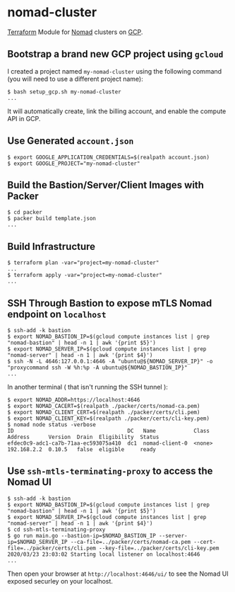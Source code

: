 # nomad-cluster

[Terraform](https://www.terraform.io/) Module for [Nomad](https://nomadproject.io/) clusters on [GCP](https://cloud.google.com/).

## Bootstrap a brand new GCP project using `gcloud`

I created a project named `my-nomad-cluster` using the following command (you will need to use a different project name):

```console
$ bash setup_gcp.sh my-nomad-cluster
...
```

It will automatically create, link the billing account, and enable the compute API in GCP.

## Use Generated `account.json`

```console
$ export GOOGLE_APPLICATION_CREDENTIALS=$(realpath account.json)
$ export GOOGLE_PROJECT="my-nomad-cluster"
```

## Build the Bastion/Server/Client Images with Packer

```console
$ cd packer
$ packer build template.json
...
```

## Build Infrastructure

```consoel
$ terraform plan -var="project=my-nomad-cluster"
...
$ terraform apply -var="project=my-nomad-cluster"
...
```

## SSH Through Bastion to expose mTLS Nomad endpoint on `localhost`

```console
$ ssh-add -k bastion
$ export NOMAD_BASTION_IP=$(gcloud compute instances list | grep "nomad-bastion" | head -n 1 | awk '{print $5}')
$ export NOMAD_SERVER_IP=$(gcloud compute instances list | grep "nomad-server" | head -n 1 | awk '{print $4}')
$ ssh -N -L 4646:127.0.0.1:4646 -A "ubuntu@${NOMAD_SERVER_IP}" -o "proxycommand ssh -W %h:%p -A ubuntu@${NOMAD_BASTION_IP}"
...
```

In another terminal ( that isn't running the SSH tunnel ):

```console
$ export NOMAD_ADDR=https://localhost:4646
$ export NOMAD_CACERT=$(realpath ./packer/certs/nomad-ca.pem)
$ export NOMAD_CLIENT_CERT=$(realpath ./packer/certs/cli.pem)
$ export NOMAD_CLIENT_KEY=$(realpath ./packer/certs/cli-key.pem)
$ nomad node status -verbose
ID                                    DC   Name            Class   Address      Version  Drain  Eligibility  Status
efdec0c9-adc1-ca7b-71aa-ec593075a410  dc1  nomad-client-0  <none>  192.168.2.2  0.10.5   false  eligible     ready
```

## Use `ssh-mtls-terminating-proxy` to access the Nomad UI

```console
$ ssh-add -k bastion
$ export NOMAD_BASTION_IP=$(gcloud compute instances list | grep "nomad-bastion" | head -n 1 | awk '{print $5}')
$ export NOMAD_SERVER_IP=$(gcloud compute instances list | grep "nomad-server" | head -n 1 | awk '{print $4}')
$ cd ssh-mtls-terminating-proxy
$ go run main.go --bastion-ip=$NOMAD_BASTION_IP --server-ip=$NOMAD_SERVER_IP --ca-file=../packer/certs/nomad-ca.pem --cert-file=../packer/certs/cli.pem --key-file=../packer/certs/cli-key.pem
2020/03/23 23:03:02 Starting local listener on localhost:4646
...
```

Then open your browser at `http://localhost:4646/ui/` to see the Nomad UI exposed securley on your localhost.
